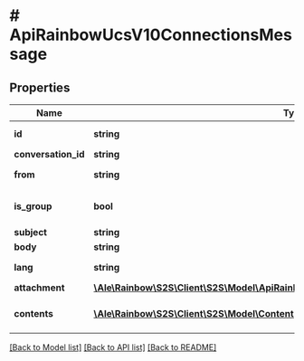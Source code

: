 # # ApiRainbowUcsV10ConnectionsMessage

## Properties

Name | Type | Description | Notes
------------ | ------------- | ------------- | -------------
**id** | **string** | the message Id | 
**conversation_id** | **string** |  | 
**from** | **string** | the sender Id | 
**is_group** | **bool** | is a multi-user message | [optional] 
**subject** | **string** | the subject | [optional] 
**body** | **string** | the content | 
**lang** | **string** | the text language | [optional] 
**attachment** | [**\Ale\Rainbow\S2S\Client\S2S\Model\ApiRainbowUcsV10ConnectionsMessageAttachment**](ApiRainbowUcsV10ConnectionsMessageAttachment.md) |  | [optional] 
**contents** | [**\Ale\Rainbow\S2S\Client\S2S\Model\Content[]**](Content.md) | list of alternative content | [optional] 

[[Back to Model list]](../../README.md#documentation-for-models) [[Back to API list]](../../README.md#documentation-for-api-endpoints) [[Back to README]](../../README.md)


